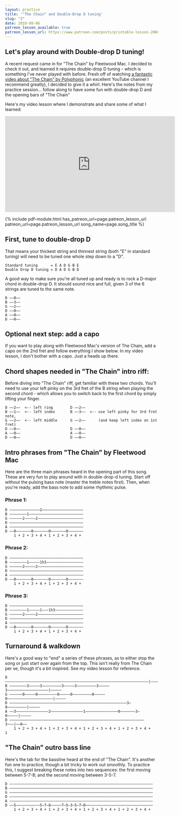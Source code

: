 ```yaml
---
layout: practice
title: '"The Chain" and Double-Drop D tuning'
slug: "2"
date: 2018-08-06
patreon_lesson_available: true
patreon_lesson_url: https://www.patreon.com/posts/printable-lesson-20607117
---
```


## Let's play around with Double-drop D tuning!

A recent request came in for "The Chain" by Fleetwood Mac. I decided to check it out, and learned it requires double-drop D tuning - which is something I've never played with before. Fresh off of watching [a fantastic video about "The Chain" by Polyphonic](https://www.youtube.com/watch?v=RqTARzw7j_w) (an excellent YouTube channel I recommend greatly), I decided to give it a whirl. Here's the notes from my practice session... follow along to have some fun with double-drop D and the opening bars of "The Chain"

Here's my video lesson where I demonstrate and share some of what I learned:

<iframe width="560" height="315" src="https://www.youtube.com/embed/wqe2dQjUnVw?showinfo=0" frameborder="0" allowfullscreen></iframe>

{% include pdf-module.html has_patreon_url=page.patreon_lesson_url patreon_url=page.patreon_lesson_url song_name=page.song_title %}

## First, tune to double-drop D

That means your thickest string and thinnest string (both "E" in standard tuning) will need to be tuned one whole step down to a "D".

    Standard tuning      = E A D G B E
    Double Drop D tuning = D A D G B D

A good way to make sure you're all tuned up and ready is to rock a D-major chord in double-drop D. It should sound nice and full, given 3 of the 6 strings are tuned to the same note.

    D ––0––
    B ––3––
    G ––2––
    D ––0––
    A ––0––
    D ––0––

## Optional next step: add a capo

If you want to play along with Fleetwood Mac's version of The Chain, add a capo on the 2nd fret and follow everything I show below. In my video lesson, I don't bother with a capo. Just a heads up there.

## Chord shapes needed in "The Chain" intro riff:

Before diving into "The Chain" riff, get familiar with these two chords. You'll need to use your left pinky on the 3rd fret of the B string when playing the second chord - which allows you to switch back to the first chord by simply lifting your finger.

    D ––2––  <-- left ring        D ––2––
    B ––1––  <-- left index       B ––3––  <-- use left pinky for 3rd fret note,
    G ––2––  <-- left middle      G ––2––      (and keep left index on 1st fret)
    D ––0––                       D ––0––
    A ––0––                       A ––0––
    D ––0––                       D ––0––

## Intro phrases from "The Chain" by Fleetwood Mac

Here are the three main phrases heard in the opening part of this song. These are very fun to play around with in double-drop-d tuning. Start off without the pulsing bass note (master the treble notes first). Then, when you're ready, add the bass note to add some rhythmic pulse.

### Phrase 1:

    D ––––––––––––––2–––––––––––––––––––
    B ––––––––1–––––––––––––––––––––––––
    G ––––––2–––––2–––––––––––––––––––––
    D ––––––––––––––––––––––––––––––––––
    A ––––––––––––––––––––––––––––––––––
    D ––0–––––––0–––––––0–––––––0–––––––
        1 + 2 + 3 + 4 + 1 + 2 + 3 + 4 +

### Phrase 2:

    D ––––––––––––––––––––––––––––––––––
    B ––––––––1–––––1h3–––––––––––––––––
    G ––––––2–––––2–––––––––––––––––––––
    D ––––––––––––––––––––––––––––––––––
    A ––––––––––––––––––––––––––––––––––
    D ––0–––––––0–––––––0–––––––0–––––––
        1 + 2 + 3 + 4 + 1 + 2 + 3 + 4 +

### Phrase 3:

    D ––––––––––––––––––––––––––––––––––
    B ––––––––1–––––1–––1h3–––––––––––––
    G ––––––2–––––2–––––––––––––––––––––
    D ––––––––––––––––––––––––––––––––––
    A ––––––––––––––––––––––––––––––––––
    D ––0–––––––0–––––––0–––––––0–––––––
        1 + 2 + 3 + 4 + 1 + 2 + 3 + 4 +

## Turnaround & walkdown

Here's a good way to "end" a series of these phrases, as to either stop the song or just start over again from the top. This isn't really from The Chain per se, though it's a bit inspired. See my video lesson for reference.

    D ––––––––––––––––––––––––––––––––––––––––––––––––––––––––––––––––––|–––––
    B ––––––––3–––––3–––––––––3–––––3–––––––––3–––––3–––––––––––––––––––|–––––
    G ––––––0–––––0–––––––––0–––––0–––––––––0–––––0–––––––––––––––––––––|–––––
    D ––––––––––––––––––––––––––––––––––––––––––––––––––––––3–0–––––––––|–––––
    A ––3–––––––––––––––2–––––––––––––––1–––––––––––––––0–––––––3–0–––––|–––––
    D ––––––––––––––––––––––––––––––––––––––––––––––––––––––––––––––3~~–|––0––
        1 + 2 + 3 + 4 + 1 + 2 + 3 + 4 + 1 + 2 + 3 + 4 + 1 + 2 + 3 + 4 +    1


## "The Chain" outro bass line

Here's the tab for the bassline heard at the end of "The Chain". It's another fun one to practice, though a bit tricky to work out smoothly. To practice this, I suggest breaking these notes into two sequences: the first moving between 5-7-8; and the second moving between 3-5-7.

    D ––––––––––––––––––––––––––––––––––––––––––––––––––––––––––––––––––
    B ––––––––––––––––––––––––––––––––––––––––––––––––––––––––––––––––––
    G ––––––––––––––––––––––––––––––––––––––––––––––––––––––––––––––––––
    D ––––––––––––––––––––––––––––––––––––––––––––––––––––––––––––––––––
    A ––––––––––––––––––––––––––––––––––––––––––––––––––––––––––––––––––
    D ––5–––––––––––5–7–8–––––7–5–3–5–7–0–––––––––––––––––––––––––––––––
        1 + 2 + 3 + 4 + 1 + 2 + 3 + 4 + 1 + 2 + 3 + 4 + 1 + 2 + 3 + 4 +

